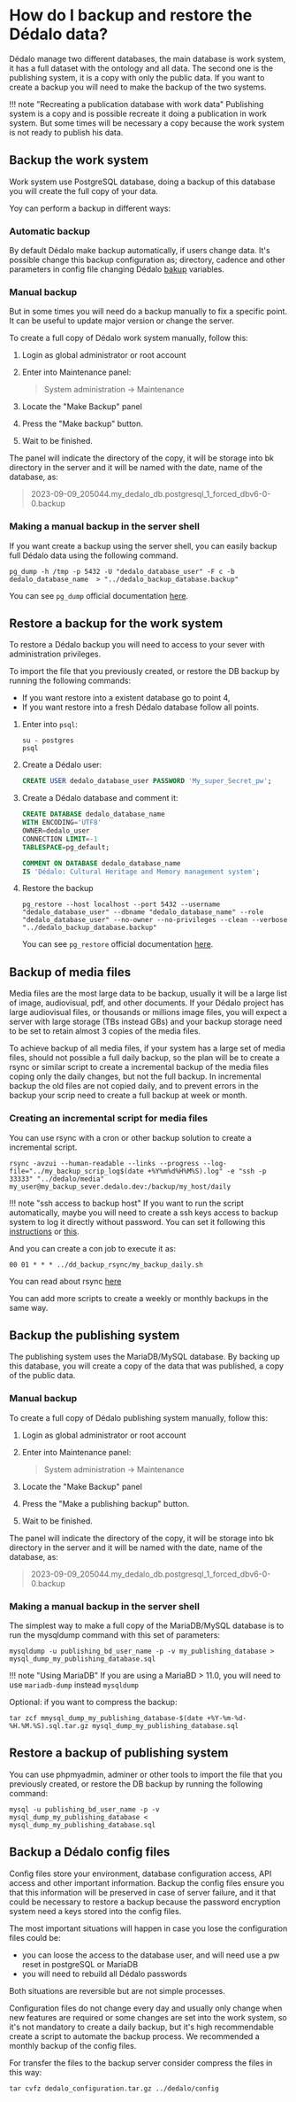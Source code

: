 # How do I backup and restore the Dédalo data?

Dédalo manage two different databases, the main database is work system, it has a full dataset with the ontology and all data. The second one is the publishing system, it is a copy with only the public data. If you want to create a backup you will need to make the backup of the two systems.

!!! note "Recreating a publication database with work data"
    Publishing system is a copy and is possible recreate it doing a publication in work system. But some times will be necessary a copy because the work system is not ready to publish his data.

## Backup the work system

Work system use PostgreSQL database, doing a backup of this database you will create the full copy of your data.

Yoy can perform a backup in different ways:

### Automatic backup

By default Dédalo make backup automatically, if users change data. It's possible change this backup configuration as; directory, cadence and other parameters in config file changing Dédalo [bakup](../config/config.md#backup-variables) variables.

### Manual backup

But in some times you will need do a backup manually to fix a specific point. It can be useful to update major version or change the server.

To create a full copy of Dédalo work system manually, follow this:

1. Login as global administrator or root account
2. Enter into Maintenance panel:

    > System administration -> Maintenance

3. Locate the "Make Backup" panel
4. Press the "Make backup" button.
5. Wait to be finished.

The panel will indicate the directory of the copy, it will be storage into bk directory in the server and it will be named with the date, name of the database, as:

> 2023-09-09_205044.my_dedalo_db.postgresql_1_forced_dbv6-0-0.backup

### Making a manual backup in the server shell

If you want create a backup using the server shell, you can easily backup full Dédalo data using the following command.

```shell
pg_dump -h /tmp -p 5432 -U "dedalo_database_user" -F c -b dedalo_database_name  > "../dedalo_backup_database.backup"
```

You can see `pg_dump` official documentation [here](https://www.postgresql.org/docs/current/app-pgdump.html).

## Restore a backup for the work system

To restore a Dédalo backup you will need to access to your sever with administration privileges.

To import the file that you previously created, or restore the DB backup by running the following commands:

- If you want restore into a existent database go to point 4,
- If you want restore into a fresh Dédalo database follow all points.

1. Enter into `psql`:

    ```shell
    su - postgres
    psql
    ```

2. Create a Dédalo user:

    ```sql
    CREATE USER dedalo_database_user PASSWORD 'My_super_Secret_pw';
    ```

3. Create a Dédalo database and comment it:

    ```sql
    CREATE DATABASE dedalo_database_name
    WITH ENCODING='UTF8'
    OWNER=dedalo_user
    CONNECTION LIMIT=-1
    TABLESPACE=pg_default;
    ```

    ```sql
    COMMENT ON DATABASE dedalo_database_name
    IS 'Dédalo: Cultural Heritage and Memory management system';
    ```

4. Restore the backup

    ```shell
    pg_restore --host localhost --port 5432 --username "dedalo_database_user" --dbname "dedalo_database_name" --role "dedalo_database_user" --no-owner --no-privileges --clean --verbose "../dedalo_backup_database.backup"
    ```

    You can see `pg_restore` official documentation [here](https://www.postgresql.org/docs/current/app-pgrestore.html).

## Backup of media files

Media files are the most large data to be backup, usually it will be a large list of image, audiovisual, pdf, and other documents. If your Dédalo project has large audiovisual files, or thousands or millions image files, you will expect a server with large storage (TBs instead GBs) and your backup storage need to be set to retain almost 3 copies of the media files.

To achieve backup of all media files, if your system has a large set of media files, should not possible a full daily backup, so the plan will be to create a rsync or similar script to create a incremental backup of the media files coping  only the daily changes, but not the full backup. In incremental backup the old files are not copied daily, and to prevent errors in the backup your scrip need to create a full backup at week or month.

### Creating an incremental script for media files

You can use rsync with a cron or other backup solution to create a incremental script.

```shell
rsync -avzui --human-readable --links --progress --log-file="../my_backup_scrip_log$(date +%Y%m%d%H%M%S).log" -e "ssh -p 33333" "../dedalo/media" my_user@my_backup_sever.dedalo.dev:/backup/my_host/daily
```

!!! note "ssh access to backup host"
    If you want to run the script automatically, maybe you will need to create a ssh keys access to backup system to log it directly without password. You can set it following this [instructions](https://help.ubuntu.com/community/SSH/OpenSSH/Keys) or [this](https://www.digitalocean.com/community/tutorials/how-to-set-up-ssh-keys-on-rocky-linux-8).

And you can create a con job to execute it as:

```cron
00 01 * * * ../dd_backup_rsync/my_backup_daily.sh
```

You can read about rsync [here](https://rsync.samba.org)

You can add more scripts to create a weekly or monthly backups in the same way.

## Backup the publishing system

The publishing system uses the MariaDB/MySQL database. By backing up this database, you will create a copy of the data that was published, a copy of the public data.

### Manual backup

To create a full copy of Dédalo publishing system manually, follow this:

1. Login as global administrator or root account
2. Enter into Maintenance panel:

   > System administration -> Maintenance

3. Locate the "Make Backup" panel
4. Press the "Make a publishing backup" button.
5. Wait to be finished.

The panel will indicate the directory of the copy, it will be storage into bk directory in the server and it will be named with the date, name of the database, as:

> 2023-09-09_205044.my_dedalo_db.postgresql_1_forced_dbv6-0-0.backup

### Making a manual backup in the server shell

 The simplest way to make a full copy of the MariaDB/MySQL database is to run the mysqldump command with this set of parameters:

```shell
mysqldump -u publishing_bd_user_name -p -v my_publishing_database > mysql_dump_my_publishing_database.sql
```

!!! note "Using MariaDB"
    If you are using a MariaBD > 11.0, you will need to use `mariadb-dump` instead `mysqldump`

Optional: if you want to compress the backup:

```shell
tar zcf mmysql_dump_my_publishing_database-$(date +%Y-%m-%d-%H.%M.%S).sql.tar.gz mysql_dump_my_publishing_database.sql
```

## Restore a backup of publishing system

You can use phpmyadmin, adminer or other tools to import the file that you previously created, or restore the DB backup by running the following command:

```shell
mysql -u publishing_bd_user_name -p -v  mysql_dump_my_publishing_database < mysql_dump_my_publishing_database.sql
```

## Backup a Dédalo config files

Config files store your environment, database configuration access, API access and other important information. Backup the config files ensure you that this information will be preserved in case of server failure, and it that could be necessary to restore a backup because the password encryption system need a keys stored into the config files.

The most important situations will happen in  case you lose the configuration files could be:

- you can loose the access to the database user, and will need use a pw reset in postgreSQL or MariaDB
- you will need to rebuild all Dédalo passwords
  
Both situations are reversible but are not simple processes.

Configuration files do not change every day and usually only change when new features are required or some changes are set into the work system, so it's not mandatory to create a daily backup, but it's high recommendable create a script to automate the backup process. We recommended a monthly backup of the config files.

For transfer the files to the backup server consider compress the files in this way:

```shell
tar cvfz dedalo_configuration.tar.gz ../dedalo/config
```
